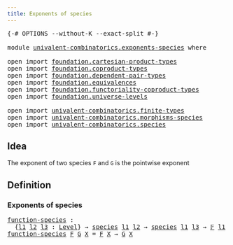 ```yaml
---
title: Exponents of species
---
```


<pre class="Agda"><a id="46" class="Symbol">{-#</a> <a id="50" class="Keyword">OPTIONS</a> <a id="58" class="Pragma">--without-K</a> <a id="70" class="Pragma">--exact-split</a> <a id="84" class="Symbol">#-}</a>

<a id="89" class="Keyword">module</a> <a id="96" href="univalent-combinatorics.exponents-species.html" class="Module">univalent-combinatorics.exponents-species</a> <a id="138" class="Keyword">where</a>

<a id="145" class="Keyword">open</a> <a id="150" class="Keyword">import</a> <a id="157" href="foundation.cartesian-product-types.html" class="Module">foundation.cartesian-product-types</a>
<a id="192" class="Keyword">open</a> <a id="197" class="Keyword">import</a> <a id="204" href="foundation.coproduct-types.html" class="Module">foundation.coproduct-types</a>
<a id="231" class="Keyword">open</a> <a id="236" class="Keyword">import</a> <a id="243" href="foundation.dependent-pair-types.html" class="Module">foundation.dependent-pair-types</a>
<a id="275" class="Keyword">open</a> <a id="280" class="Keyword">import</a> <a id="287" href="foundation.equivalences.html" class="Module">foundation.equivalences</a>
<a id="311" class="Keyword">open</a> <a id="316" class="Keyword">import</a> <a id="323" href="foundation.functoriality-coproduct-types.html" class="Module">foundation.functoriality-coproduct-types</a> 
<a id="365" class="Keyword">open</a> <a id="370" class="Keyword">import</a> <a id="377" href="foundation.universe-levels.html" class="Module">foundation.universe-levels</a>

<a id="405" class="Keyword">open</a> <a id="410" class="Keyword">import</a> <a id="417" href="univalent-combinatorics.finite-types.html" class="Module">univalent-combinatorics.finite-types</a>
<a id="454" class="Keyword">open</a> <a id="459" class="Keyword">import</a> <a id="466" href="univalent-combinatorics.morphisms-species.html" class="Module">univalent-combinatorics.morphisms-species</a>
<a id="508" class="Keyword">open</a> <a id="513" class="Keyword">import</a> <a id="520" href="univalent-combinatorics.species.html" class="Module">univalent-combinatorics.species</a>
</pre>
## Idea

The exponent of two species `F` and `G` is the pointwise exponent

## Definition

### Exponents of species

<pre class="Agda"><a id="function-species"></a><a id="682" href="univalent-combinatorics.exponents-species.html#682" class="Function">function-species</a> <a id="699" class="Symbol">:</a>
  <a id="703" class="Symbol">{</a><a id="704" href="univalent-combinatorics.exponents-species.html#704" class="Bound">l1</a> <a id="707" href="univalent-combinatorics.exponents-species.html#707" class="Bound">l2</a> <a id="710" href="univalent-combinatorics.exponents-species.html#710" class="Bound">l3</a> <a id="713" class="Symbol">:</a> <a id="715" href="Agda.Primitive.html#597" class="Postulate">Level</a><a id="720" class="Symbol">}</a> <a id="722" class="Symbol">→</a> <a id="724" href="univalent-combinatorics.species.html#429" class="Function">species</a> <a id="732" href="univalent-combinatorics.exponents-species.html#704" class="Bound">l1</a> <a id="735" href="univalent-combinatorics.exponents-species.html#707" class="Bound">l2</a> <a id="738" class="Symbol">→</a> <a id="740" href="univalent-combinatorics.species.html#429" class="Function">species</a> <a id="748" href="univalent-combinatorics.exponents-species.html#704" class="Bound">l1</a> <a id="751" href="univalent-combinatorics.exponents-species.html#710" class="Bound">l3</a> <a id="754" class="Symbol">→</a> <a id="756" href="univalent-combinatorics.finite-types.html#4550" class="Function">𝔽</a> <a id="758" href="univalent-combinatorics.exponents-species.html#704" class="Bound">l1</a> <a id="761" class="Symbol">→</a> <a id="763" href="foundation-core.universe-levels.html#235" class="Primitive">UU</a> <a id="766" class="Symbol">(</a><a id="767" href="univalent-combinatorics.exponents-species.html#707" class="Bound">l2</a> <a id="770" href="Agda.Primitive.html#810" class="Primitive Operator">⊔</a> <a id="772" href="univalent-combinatorics.exponents-species.html#710" class="Bound">l3</a><a id="774" class="Symbol">)</a>
<a id="776" href="univalent-combinatorics.exponents-species.html#682" class="Function">function-species</a> <a id="793" href="univalent-combinatorics.exponents-species.html#793" class="Bound">F</a> <a id="795" href="univalent-combinatorics.exponents-species.html#795" class="Bound">G</a> <a id="797" href="univalent-combinatorics.exponents-species.html#797" class="Bound">X</a> <a id="799" class="Symbol">=</a> <a id="801" href="univalent-combinatorics.exponents-species.html#793" class="Bound">F</a> <a id="803" href="univalent-combinatorics.exponents-species.html#797" class="Bound">X</a> <a id="805" class="Symbol">→</a> <a id="807" href="univalent-combinatorics.exponents-species.html#795" class="Bound">G</a> <a id="809" href="univalent-combinatorics.exponents-species.html#797" class="Bound">X</a>
</pre>